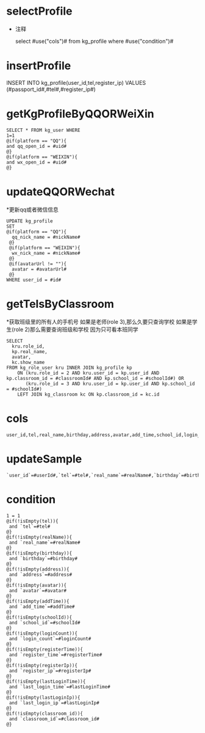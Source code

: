 selectProfile
===
* 注释

	select #use("cols")# from kg_profile where #use("condition")#


insertProfile
===

   INSERT INTO kg_profile(user_id,tel,register_ip) VALUES (#passport_id#,#tel#,#register_ip#)

getKgProfileByQQORWeiXin
===
    SELECT * FROM kg_user WHERE
    1=1
    @if(platform == "QQ"){
    and qq_open_id = #uid#
    @} 
    @if(platform == "WEIXIN"){
    and wx_open_id = #uid#
    @} 


updateQQORWechat
===

*更新qq或者微信信息

    UPDATE kg_profile
    SET 
    @if(platform == "QQ"){
      qq_nick_name = #nickName#
     @} 
     @if(platform == "WEIXIN"){
      wx_nick_name = #nickName#
     @} 
     @if(avatarUrl != ""){
      avatar = #avatarUrl#
     @} 
    WHERE user_id = #id#


getTelsByClassroom
===

*获取班级里的所有人的手机号   如果是老师(role 3),那么久要只查询学校  如果是学生(role 2)那么需要查询班级和学校 因为只可看本班同学

    SELECT
      kru.role_id,
      kp.real_name,
      avatar,
      kc.show_name
    FROM kg_role_user kru INNER JOIN kg_profile kp
        ON (kru.role_id = 2 AND kru.user_id = kp.user_id AND kp.classroom_id = #classroomId# AND kp.school_id = #schoolId#) OR
           (kru.role_id = 3 AND kru.user_id = kp.user_id AND kp.school_id = #schoolId#)
        LEFT JOIN kg_classroom kc ON kp.classroom_id = kc.id
    
cols
===
  
  	user_id,tel,real_name,birthday,address,avatar,add_time,school_id,login_count,register_time,register_ip,last_login_time,last_login_ip,classroom_id
  
updateSample
===
  
  	`user_id`=#userId#,`tel`=#tel#,`real_name`=#realName#,`birthday`=#birthday#,`address`=#address#,`avatar`=#avatar#,`add_time`=#addTime#,`school_id`=#schoolId#,`login_count`=#loginCount#,`register_time`=#registerTime#,`register_ip`=#registerIp#,`last_login_time`=#lastLoginTime#,`last_login_ip`=#lastLoginIp#
  
condition
===
  
  	1 = 1  
  	@if(!isEmpty(tel)){
  	 and `tel`=#tel#
  	@}
  	@if(!isEmpty(realName)){
  	 and `real_name`=#realName#
  	@}
  	@if(!isEmpty(birthday)){
  	 and `birthday`=#birthday#
  	@}
  	@if(!isEmpty(address)){
  	 and `address`=#address#
  	@}
  	@if(!isEmpty(avatar)){
  	 and `avatar`=#avatar#
  	@}
  	@if(!isEmpty(addTime)){
  	 and `add_time`=#addTime#
  	@}
  	@if(!isEmpty(schoolId)){
  	 and `school_id`=#schoolId#
  	@}
  	@if(!isEmpty(loginCount)){
  	 and `login_count`=#loginCount#
  	@}
  	@if(!isEmpty(registerTime)){
  	 and `register_time`=#registerTime#
  	@}
  	@if(!isEmpty(registerIp)){
  	 and `register_ip`=#registerIp#
  	@}
  	@if(!isEmpty(lastLoginTime)){
  	 and `last_login_time`=#lastLoginTime#
  	@}
  	@if(!isEmpty(lastLoginIp)){
  	 and `last_login_ip`=#lastLoginIp#
  	@}
  	@if(!isEmpty(classroom_id)){
  	 and `classroom_id`=#classroom_id#
  	@}	
